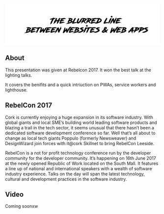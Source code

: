 ![alt text](.github/readme.png "pws logo")

## About
This presentation was given at Rebelcon 2017. It won the best talk at the lighting talks.

It covers the benifits and a quick intriuction on PWAs, service workers and lighthouse.


## RebelCon 2017

Cork is currently enjoying a huge expansion in its software industry. With global giants and local SME’s building world leading software products and blazing a trail in the tech sector, it seems unusual that there hasn’t been a dedicated software development conference so far. Well that’s all about to change as local tech giants Poppulo (formerly Newsweaver) and DesignWizard join forces with it@cork Skillnet to bring RebelCon Leeside.

RebelCon is a not for profit technology conference run by the developer community for the developer community. It’s happening on 16th June 2017 at the newly opened Republic of Work located on the South Mall.
It features a line up of national and international speakers with a wealth of software industry experience. Talks on the day will span the latest technology, cultural and development practices in the software industry.


## Video
Coming soonxw